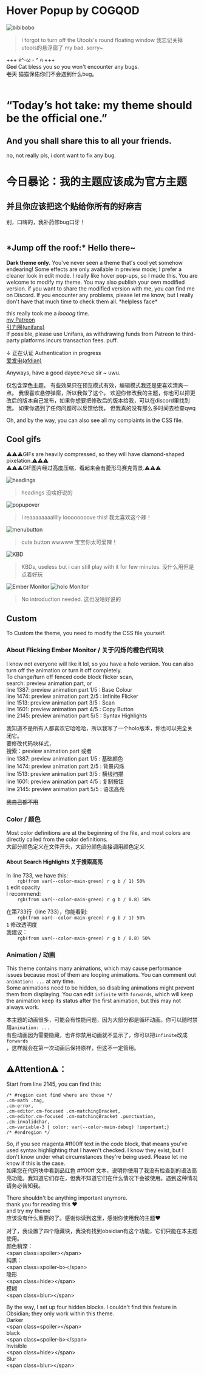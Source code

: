 # Hover Popup by COGQOD

![bibibobo](https://raw.githubusercontent.com/COGQOD/hoverpopup-obsidian-theme/refs/heads/main/screenshots/screenshot.png)
> I forgot to turn off the Utools's round floating window
> 我忘记关掉utools的悬浮窗了
> my bad. sorry~

+++   ฅ^-ω - ^ ฅ   +++<br>
~~God~~ Cat bless you so you won't encounter any bugs.<br>
~~老天~~ 猫猫保佑你们不会遇到什么bug。
<br><br>
# “Today’s hot take: my theme should be the official one.”
## And you shall share this to all your friends.
no, not really pls, i dont want to fix any bug.
# 今日暴论：我的主题应该成为官方主题
## 并且你应该把这个贴给你所有的好麻吉
别，口嗨的，我补药修bug口牙！
<br><br>
## \*Jump off the roof:\* Hello there\~
**Dark theme only.**
You've never seen a theme that's cool yet somehow endearing!
Some effects are only available in preview mode; I prefer a cleaner look in edit mode.
I really like hover pop-ups, so I made this.
You are welcome to modify my theme. You may also publish your own modified version. if you want to share the modified version with me, you can find me on Discord.
If you encounter any problems, please let me know,
but I really don't have that much time to check them all. \*helpless face\*

this really took me a *loooog* time.<br>
[my Patreon](https://www.patreon.com/c/cogqod/)<br>
[引力圈(unifans)](https://app.unifans.io/c/cogqod)<br>
If possible, please use Unifans, as withdrawing funds from Patreon to third-party platforms incurs transaction fees. puff.

↓ 正在认证 Authentication in progress<br>
[爱发电(afdian)](https://afdian.com/a/cogqod)

Anyways, have a good dayee↗e↘e sir ~ uwu.

仅包含深色主题。
有些效果只在预览模式有效，编辑模式我还是更喜欢清爽一点。
我很喜欢悬停弹窗，所以我做了这个。
欢迎你修改我的主题，你也可以把更改后的版本自己发布，如果你想要把修改后的版本给我，可以在discord里找到我。
如果你遇到了任何问题可以反馈给我，
但我真的没有那么多时间去检查qwq

Oh, and by the way, you can also see all my complaints in the CSS file.
## Cool gifs
⚠︎⚠︎⚠︎GIFs are heavily compressed, so they will have diamond-shaped pixelation.⚠︎⚠︎⚠︎<br>
⚠︎⚠︎⚠︎GIF图片经过高度压缩，看起来会有菱形马赛克背景.⚠︎⚠︎⚠︎

![headings](https://github.com/COGQOD/hoverpopup-obsidian-theme/blob/main/screenshots/1761842803594.gif?raw=true)
> headings 没啥好说的

![popupover](https://github.com/COGQOD/hoverpopup-obsidian-theme/blob/main/screenshots/1761842873781.gif?raw=true)
> I reaaaaaaaalllly loooooooove this! 我太喜欢这个辣！

![menubutton](https://github.com/COGQOD/hoverpopup-obsidian-theme/blob/main/screenshots/1761843018766.gif?raw=true)
> cute button wwwww 宝宝你太可爱辣！

![KBD](https://github.com/COGQOD/hoverpopup-obsidian-theme/blob/main/screenshots/1761844463578.gif?raw=true)
> KBDs, useless but i can still play with it for few minutes. 没什么用但是点着好玩

![Ember Monitor](https://github.com/COGQOD/hoverpopup-obsidian-theme/blob/main/screenshots/1761843440016.gif?raw=true)
![holo Monitor](https://github.com/COGQOD/hoverpopup-obsidian-theme/blob/main/screenshots/1761844312594.gif?raw=true)
> No introduction needed.  这也没啥好说的

## Custom
To Custom the theme, you need to modify the CSS file yourself.<br>
### About Flicking Ember Monitor / 关于闪烁的橙色代码块<br>
I know not everyone will like it lol, so you have a holo version. You can also turn off the animation or turn it off completely.<br>
To change/turn off fenced code block flicker scan,<br>
search: preview animation part, or<br>
line 1387: preview animation part 1/5 : Base Colour<br>
line 1474: preview animation part 2/5 : Infinite Flicker<br>
line 1513: preview animation part 3/5 : Scan<br>
line 1601: preview animation part 4/5 : Copy Button<br>
line 2145: preview animation part 5/5 : Syntax Highlights<br>

我知道不是所有人都喜欢它哈哈哈，所以我写了一个holo版本，你也可以完全关闭它。<br>
要修改代码块样式，<br>
搜索：preview animation part 或者<br>
line 1387: preview animation part 1/5 : 基础颜色<br>
line 1474: preview animation part 2/5 : 背景闪烁<br>
line 1513: preview animation part 3/5 : 横线扫描<br>
line 1601: preview animation part 4/5 : 复制按钮<br>
line 2145: preview animation part 5/5 : 语法高亮<br>

~~我自己都不用~~<br>
### Color / 颜色
Most color definitions are at the beginning of the file, and most colors are directly called from the color definitions.<br>
大部分颜色定义在文件开头，大部分颜色直接调用颜色定义
#### About Search Highlights 关于搜索高亮
In line 733, we have this:<br>
`    rgb(from var(--color-main-green) r g b / 1) 50%`<br>
`1` edit opacity<br>
I recommend:<br>
`    rgb(from var(--color-main-green) r g b / 0.8) 50%`<br>

在第733行（line 733），你能看到:<br>
`    rgb(from var(--color-main-green) r g b / 1) 50%`<br>
`1` 修改透明度<br>
我建议：<br>
`    rgb(from var(--color-main-green) r g b / 0.8) 50%`
### Animation / 动画
This theme contains many animations, which may cause performance issues because most of them are looping animations. You can comment out `animation: ...` at any time.<br>
Some animations need to be hidden, so disabling animations might prevent them from displaying. You can edit `infinite` with `forwards`, which will keep the animation keep its status after the first animation, but this may not always work.

本主题的动画很多，可能会有性能问题，因为大部分都是循环动画。你可以随时禁用`animation: ...`<br>
有些动画因为需要隐藏，也许你禁用动画就不显示了，你可以把`infinite`改成`forwards`<br>
，这样就会在第一次动画后保持原样，但这不一定管用。<br>
## ⚠︎Attention⚠︎：
Start from line 2145, you can find this:<br>
```
/* #region cant find where are these */
.cm-math .tag,
.cm-error,
.cm-editor.cm-focused .cm-matchingBracket,
.cm-editor.cm-focused .cm-matchingBracket .punctuation,
.cm-invalidchar,
.cm-variable-3 { color: var(--color-main-debug) !important;}
/* #endregion */
```
So, if you see magenta \#ff00ff text in the code block, that means you've used syntax highlighting that I haven't checked. I know they exist, but I don't know under what circumstances they're being used. Please let me know if this is the case.<br>
如果您在代码块中看到品红色 \#ff00ff 文本，说明你使用了我没有检查到的语法高亮功能。我知道它们存在，但我不知道它们在什么情况下会被使用。遇到这种情况请务必告知我。<br>

There shouldn't be anything important anymore.<br>
thank you for reading this ❤<br>
and try my theme<br>
应该没有什么重要的了。感谢你读到这里，感谢你使用我的主题❤<br>


对了，我设置了四个隐藏块，我没有找到obsidian有这个功能，它们只能在本主题使用。<br>
颜色稍深：<br>
\<span class=spoiler>\</span><br>
纯黑：<br>
\<span class=spoiler-b>\</span><br>
隐形<br>
\<span class=hide>\</span><br>
模糊<br>
\<span class=blur>\</span><br>

By the way, I set up four hidden blocks. I couldn't find this feature in Obsidian; they only work within this theme.<br>
Darker<br>
\<span class=spoiler>\</span><br>
black<br>
\<span class=spoiler-b>\</span><br>
Invisible<br>
\<span class=hide>\</span><br>
Blur<br>
\<span class=blur>\</span>
